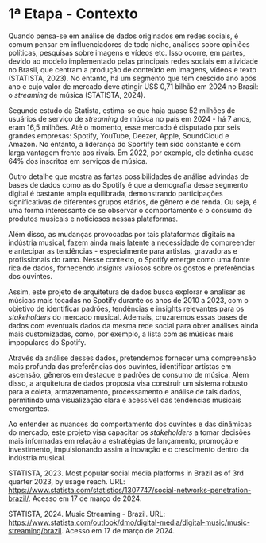# 1ª Etapa - Contexto

Quando pensa-se em análise de dados originados em redes sociais, é comum pensar em influenciadores de todo nicho, análises sobre opiniões políticas, pesquisas sobre imagens e vídeos etc. Isso ocorre, em partes, devido ao modelo implementado pelas principais redes sociais em atividade no Brasil, que centram a produção de conteúdo em imagens, vídeos e texto (STATISTA, 2023). No entanto, há um segmento que tem crescido ano após ano e cujo valor de mercado deve atingir US$ 0,71 bilhão em 2024 no Brasil: o <i>streaming</i> de música (STATISTA, 2024).

Segundo estudo da Statista, estima-se que haja quase 52 milhões de usuários de serviço de <i>streaming</i> de música no país em 2024 - há 7 anos, eram 16,5 milhões.  Até o momento, esse mercado é disputado por seis grandes empresas: Spotify, YouTube, Deezer, Apple, SoundCloud e Amazon. No entanto, a liderança do Sportify tem sido constante e com larga vantagem frente aos rivais. Em 2022, por exemplo, ele detinha quase 64% dos inscritos em serviços de música.

Outro detalhe que mostra as fartas possibilidades de análise advindas de bases de dados como as do Spotify é que a demografia desse segmento digital é bastante ampla equilibrada, demonstrando participações significativas de diferentes grupos etários, de gênero e de renda. Ou seja, é uma forma interessante de se observar o comportamento e o consumo de produtos musicais e noticiosos nessas plataformas.

Além disso, as mudanças provocadas por tais plataformas digitais na indústria musical, fazem ainda mais latente a necessidade de compreender e antecipar as tendências - especialmente para artistas, gravadoras e profissionais do ramo. Nesse contexto, o Spotify emerge como uma fonte rica de dados, fornecendo <i>insights</i> valiosos sobre os gostos e preferências dos ouvintes. 

Assim, este projeto de arquitetura de dados busca explorar e analisar as músicas mais tocadas no Spotify durante os anos de 2010 a 2023, com o objetivo de identificar padrões, tendências e insights relevantes para os <i>stakeholders</i> do mercado musical. Ademais, cruzaremos essas bases de dados com eventuais dados da mesma rede social para obter análises ainda mais customizadas, como, por exemplo, a lista com as músicas mais impopulares do Spotify.

Através da análise desses dados, pretendemos fornecer uma compreensão mais profunda das preferências dos ouvintes, identificar artistas em ascensão, gêneros em destaque e padrões de consumo de música. Além disso, a arquitetura de dados proposta visa construir um sistema robusto para a coleta, armazenamento, processamento e análise de tais dados, permitindo uma visualização clara e acessível das tendências musicais emergentes.

Ao entender as nuances do comportamento dos ouvintes e das dinâmicas do mercado, este projeto visa capacitar os <i>stakeholders</i> a tomar decisões mais informadas em relação a estratégias de lançamento, promoção e investimento, impulsionando assim a inovação e o crescimento dentro da indústria musical.

STATISTA, 2023. Most popular social media platforms in Brazil as of 3rd quarter 2023, by usage reach. URL: https://www.statista.com/statistics/1307747/social-networks-penetration-brazil/. Acesso em 17 de março de 2024.

STATISTA, 2024. Music Streaming - Brazil. URL: https://www.statista.com/outlook/dmo/digital-media/digital-music/music-streaming/brazil. Acesso em 17 de março de 2024.
